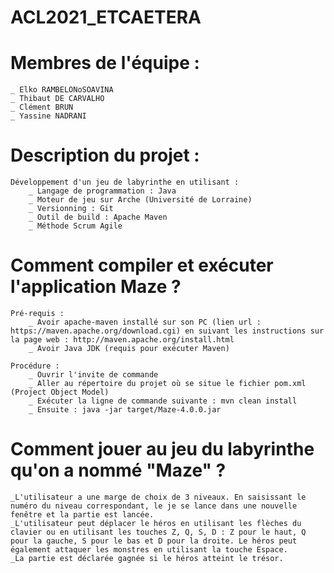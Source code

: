 # ACL2021_ETCAETERA

# Membres de l'équipe :
	_ Elko RAMBELONoSOAVINA
 	_ Thibaut DE CARVALHO
 	_ Clément BRUN
 	_ Yassine NADRANI

# Description du projet :
	Développement d'un jeu de labyrinthe en utilisant : 
		_ Langage de programmation : Java
		_ Moteur de jeu sur Arche (Université de Lorraine)
		_ Versionning : Git
		_ Outil de build : Apache Maven
		_ Méthode Scrum Agile

# Comment compiler et exécuter l'application Maze ?
	Pré-requis :
		_ Avoir apache-maven installé sur son PC (lien url : https://maven.apache.org/download.cgi) en suivant les instructions sur la page web : http://maven.apache.org/install.html
		_ Avoir Java JDK (requis pour exécuter Maven)

	Procédure :
		_ Ouvrir l'invite de commande
		_ Aller au répertoire du projet où se situe le fichier pom.xml (Project Object Model)
		_ Exécuter la ligne de commande suivante : mvn clean install
		_ Ensuite : java -jar target/Maze-4.0.0.jar

# Comment jouer au jeu du labyrinthe qu'on a nommé "Maze" ?
	_L'utilisateur a une marge de choix de 3 niveaux. En saisissant le numéro du niveau correspondant, le je se lance dans une nouvelle fenêtre et la partie est lancée.
	_L'utilisateur peut déplacer le héros en utilisant les flèches du clavier ou en utilisant les touches Z, Q, S, D : Z pour le haut, Q pour la gauche, S pour le bas et D pour la droite. Le héros peut également attaquer les monstres en utilisant la touche Espace.
	_La partie est déclarée gagnée si le héros atteint le trésor.
